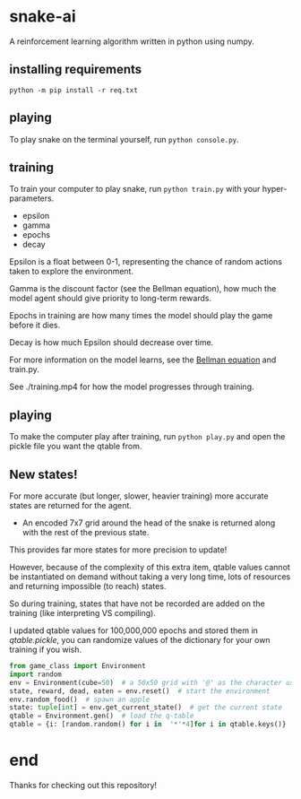 # snake-ai
A reinforcement learning algorithm written in python using numpy.
## installing requirements
`python -m pip install -r req.txt`
## playing
To play snake on the terminal yourself, run `python console.py`.
## training
To train your computer to play snake, run `python train.py` with your hyper-parameters.
* epsilon
* gamma
* epochs
* decay

Epsilon is a float between 0-1, representing the chance of random actions taken to explore the environment.

Gamma is the discount factor (see the Bellman equation), how much the model agent should give priority to long-term rewards.

Epochs in training are how many times the model should play the game before it dies.

Decay is how much Epsilon should decrease over time.

For more information on the model learns, see the [Bellman equation](https://en.wikipedia.org/wiki/Bellman_equation) and train.py.

See ./training.mp4 for how the model progresses through training.
## playing
To make the computer play after training, run `python play.py` and open the pickle file you want the qtable from.
## New states!
For more accurate (but longer, slower, heavier training) more accurate states are returned for the agent.
* An encoded 7x7 grid around the head of the snake is returned along with the rest of the previous state.

This provides far more states for more precision to update!

However, because of the complexity of this extra item, qtable values cannot be instantiated on demand without taking a very long time, lots of resources and returning impossible (to reach) states.

So during training, states that have not be recorded are added on the training (like interpreting VS compiling).

I updated qtable values for 100,000,000 epochs and stored them in *qtable.pickle*, you can randomize values of the dictionary for your own training if you wish.
```python
from game_class import Environment
import random
env = Environment(cube=50)  # a 50x50 grid with '@' as the character used.
state, reward, dead, eaten = env.reset()  # start the environment
env.random_food()  # spawn an apple
state: tuple[int] = env.get_current_state()  # get the current state
qtable = Environment.gen()  # load the q-table
qtable = {i: [random.random() for i in  '*'*4]for i in qtable.keys()}  # randomize qtable values
```
# end
Thanks for checking out this repository!
